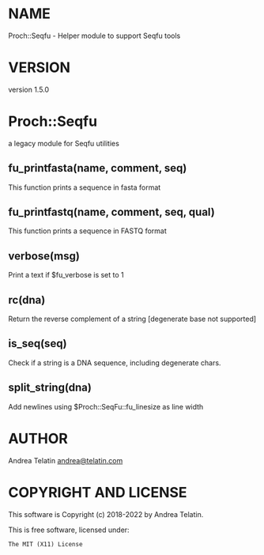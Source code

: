 # NAME

Proch::Seqfu - Helper module to support Seqfu tools

# VERSION

version 1.5.0

# Proch::Seqfu

a legacy module for Seqfu utilities

## fu\_printfasta(name, comment, seq)

This function prints a sequence in fasta format

## fu\_printfastq(name, comment, seq, qual)

This function prints a sequence in FASTQ format

## verbose(msg)

Print a text if $fu\_verbose is set to 1

## rc(dna)

Return the reverse complement of a string \[degenerate base not supported\]

## is\_seq(seq)

Check if a string is a DNA sequence, including degenerate chars.

## split\_string(dna)

Add newlines using $Proch::SeqFu::fu\_linesize as line width

# AUTHOR

Andrea Telatin <andrea@telatin.com>

# COPYRIGHT AND LICENSE

This software is Copyright (c) 2018-2022 by Andrea Telatin.

This is free software, licensed under:

    The MIT (X11) License
